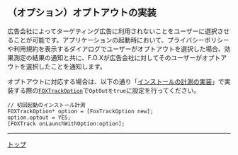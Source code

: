 ## （オプション）オプトアウトの実装
広告会社によってターゲティング広告に利用されないことをユーザーに選択させることが可能です。アプリケーションの起動時において、プライバシーポリシーや利用規約を表示するダイアログでユーザーがオプトアウトを選択した場合、効果測定の結果の通知と共に、F.O.Xが広告会社に対してそのユーザーがオプトアウトを選択したことを通知します。
オプトアウトに対応する場合は、以下の通り「[インストールの計測の実装](../track_install/README.md#track_install_optional)」で実装する際の[`FOXTrackOption`](../sdk_api/README.md#foxtrackoption)で`OptOutをtrue`に設定を行ってください。

```objc
// 初回起動のインストール計測
FOXTrackOption* option = [FoxTrackOption new];
option.optout = YES;
[FOXTrack onLaunchWithOption:option];
```

---
[トップ](../../README.md)
